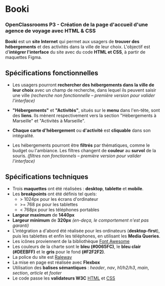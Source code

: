 # Booki
### OpenClassrooms P3 - Création de la page d'accueil d'une agence de voyage avec HTML & CSS

**Booki** est un **site Internet** qui permet aux usagers de **trouver des hébergements** et des activités dans la ville de leur choix.
L'objectif est d'**intégrer l'interface** du site avec du code **HTML et CSS**, à partir de maquettes Figma.

## Spécifications fonctionnelles
* Les usagers pourront **rechercher des hébergements dans la ville de leur choix** avec un champ de recherche, dans lequel ils peuvent saisir une ville *(recherche non fonctionnelle – première version pour valider l'interface)*

* **"Hébergements"** et **"Activités"**, situés sur le **menu** dans l'en-tête, sont des **liens**. Ils mènent respectivement vers la section "Hébergements à Marseille" et "Activités à Marseille".

* **Chaque carte d'hébergement** ou **d'activité** est **cliquable** dans son intégralité.

* Les hébergements pourront être **filtrés** par thématiques, comme le budget ou l'ambiance. Les filtres changent de **couleur** au **survol** de la souris. *(filtres non fonctionnels – première version pour valider l'interface)*

## Spécifications techniques
* Trois **maquettes** ont été réalisées : **desktop**, **tablette** et **mobile**.
* Les **breakpoints** ont été définis tel quels:
  * \> 1024px pour les écrans d'ordinateur
  * \>= 768 px pour les tablettes
  * \< 768px pour les téléphones portables
* **Largeur maximum** de **1440px**
* **Largeur minimum** de **320px** *(en-deça, le comportement n'est pas garanti)*
* L'intégration a d'abord été réalisée pour les ordinateurs (**desktop-first**), puis les tablettes et enfin les téléphones, en utilisant les **Media Queries**.
* Les icônes proviennent de la bibliothèque [Font Awesome](https://fontawesome.com/docs/web/setup/get-started)
* Les couleurs de la charte sont le **bleu (#0065FC)**, le **bleu clair (#DEEBFF)** et le **gris** pour le
fond **(#F2F2F2)**.
* La police du site est [Raleway](https://fonts.google.com/specimen/Raleway)
* La mise en page est réalisée avec **Flexbox**
* Utilisation des **balises sémantiques** : *header*, *nav*, *h1/h2/h3*, *main*, *section*, *article* et *footer*
* Le code passe les **validateurs W3C** [HTML](https://validator.w3.org/) et [CSS](https://jigsaw.w3.org/css-validator/)
